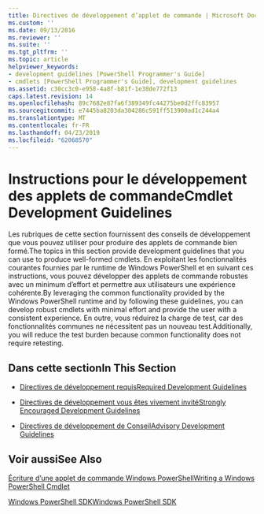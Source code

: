 ```yaml
---
title: Directives de développement d’applet de commande | Microsoft Docs
ms.custom: ''
ms.date: 09/13/2016
ms.reviewer: ''
ms.suite: ''
ms.tgt_pltfrm: ''
ms.topic: article
helpviewer_keywords:
- development guidelines [PowerShell Programmer's Guide]
- cmdlets [PowerShell Programmer's Guide], development guidelines
ms.assetid: c30cc3c0-e958-4a8f-b81f-1e38de772f13
caps.latest.revision: 14
ms.openlocfilehash: 89c7682e87fa6f389349fc44275be0d2ffc83957
ms.sourcegitcommit: e7445ba8203da304286c591ff513900ad1c244a4
ms.translationtype: MT
ms.contentlocale: fr-FR
ms.lasthandoff: 04/23/2019
ms.locfileid: "62068570"
---
```

# <a name="cmdlet-development-guidelines"></a><span data-ttu-id="4d2f8-102">Instructions pour le développement des applets de commande</span><span class="sxs-lookup"><span data-stu-id="4d2f8-102">Cmdlet Development Guidelines</span></span>

<span data-ttu-id="4d2f8-103">Les rubriques de cette section fournissent des conseils de développement que vous pouvez utiliser pour produire des applets de commande bien formé.</span><span class="sxs-lookup"><span data-stu-id="4d2f8-103">The topics in this section provide development guidelines that you can use to produce well-formed cmdlets.</span></span> <span data-ttu-id="4d2f8-104">En exploitant les fonctionnalités courantes fournies par le runtime de Windows PowerShell et en suivant ces instructions, vous pouvez développer des applets de commande robustes avec un minimum d’effort et permettre aux utilisateurs une expérience cohérente.</span><span class="sxs-lookup"><span data-stu-id="4d2f8-104">By leveraging the common functionality provided by the Windows PowerShell runtime and by following these guidelines, you can develop robust cmdlets with minimal effort and provide the user with a consistent experience.</span></span> <span data-ttu-id="4d2f8-105">En outre, vous réduirez la charge de test, car des fonctionnalités communes ne nécessitent pas un nouveau test.</span><span class="sxs-lookup"><span data-stu-id="4d2f8-105">Additionally, you will reduce the test burden because common functionality does not require retesting.</span></span>

## <a name="in-this-section"></a><span data-ttu-id="4d2f8-106">Dans cette section</span><span class="sxs-lookup"><span data-stu-id="4d2f8-106">In This Section</span></span>

- [<span data-ttu-id="4d2f8-107">Directives de développement requis</span><span class="sxs-lookup"><span data-stu-id="4d2f8-107">Required Development Guidelines</span></span>](./required-development-guidelines.md)

- [<span data-ttu-id="4d2f8-108">Directives de développement vous êtes vivement invité</span><span class="sxs-lookup"><span data-stu-id="4d2f8-108">Strongly Encouraged Development Guidelines</span></span>](./strongly-encouraged-development-guidelines.md)

- [<span data-ttu-id="4d2f8-109">Directives de développement de Conseil</span><span class="sxs-lookup"><span data-stu-id="4d2f8-109">Advisory Development Guidelines</span></span>](./advisory-development-guidelines.md)

## <a name="see-also"></a><span data-ttu-id="4d2f8-110">Voir aussi</span><span class="sxs-lookup"><span data-stu-id="4d2f8-110">See Also</span></span>

[<span data-ttu-id="4d2f8-111">Écriture d’une applet de commande Windows PowerShell</span><span class="sxs-lookup"><span data-stu-id="4d2f8-111">Writing a Windows PowerShell Cmdlet</span></span>](./writing-a-windows-powershell-cmdlet.md)

[<span data-ttu-id="4d2f8-112">Windows PowerShell SDK</span><span class="sxs-lookup"><span data-stu-id="4d2f8-112">Windows PowerShell SDK</span></span>](../windows-powershell-reference.md)

